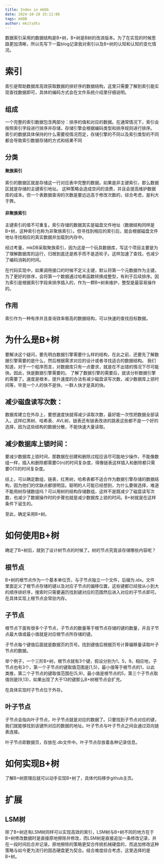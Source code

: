 ```yaml
---
title: Index in mkDb
date: 2024-10-28 15:11:08
tags: mkDB
author: mkitsdts
---
```

数据索引采用的数据结构是B+树，B+树是B树的改进版本。为了在实现的时候思路更加清晰，所以先写下一篇blog记录我对索引以及B+树的认知和认知的变化情况。

# 索引

索引是帮助数据库高效获取数据的排好序的数据结构，这里只需要了解到索引能实现查找数据即可，具体的编码方式会在文件系统介绍里仔细说明。

## 组成

一个完整的索引数据包含两部分：排序的值和对应的数据。在通常情况下，索引会按照索引字段进行排序并存储，存储引擎会根据编码类型和排序规则进行排序。
索引的数据具体保持的什么需要视情况而定，存储引擎的不同以及索引类型的不同都会导致索引数据存储的方式和结果不同

## 分类

#### 聚族索引

索引的数据区就是存储这一行对应表中完整的数据。如果是非主键索引，那么数据区就是存储的主键索引地址。
这种策略会造成空间的浪费，并且会提高维护数据库的成本。但一个表数据查询的次数是要远远高于修改次数的，综合考虑，是利大于弊。

#### 非聚族索引

主键索引的值不可重复。索引存储的数据其实是磁盘文件地址（数据结构同样是B+树，这种索引也称为非聚族索引）。但寻找到相应的索引后，就会根据磁盘文件地址寻找相应的真实数据并加载到内存中。

经过考量，mkDB采取聚族索引，因为这是一个玩具数据库，写这个项目主要是为了理解数据库的运行，归根到底还是练手而不是造轮子。这样加速了查找，也减少了编码消耗的时间。

在代码实现中，如果调用接口的时候不定义主键，默认将第一个元数据作为主键。为了更好的排序，会将第一个数据通过哈希函数转换成整型，有利于后续排序。因为索引是根据索引字段来排序插入的，作为一颗B+树来维护，整型是最容易操作的。

## 作用

索引作为一种有序并且查询效率极高的数据结构，可以快速的查找目标数据。

# 为什么是B+树

要解决这个疑问，要先明白数据引擎需要什么样的结构，在此之前，还要先了解数据引擎需要的是什么，然后根据需求对应的设计或者寻找适合的数据结构。
我们知道，对于一个程序而言，对数据库只有一点要求，就是在不出错的情况下尽可能快。因此，快是数据引擎需要的。
了解了数据引擎的需要后，就该分析数据引擎的需要了。速度是根本，提升速度的办法有减少磁盘读写次数，减少数据库上锁时间等，毕竟一个人的快不是快，一群人快才是真的快。

## 减少磁盘读写次数：

数据库建立在外存上，要想速度快就得减少读取次数，最好能一次性把数据全部读入。这样红黑树、哈希表、AVL树，链表还有链表改进的跳表这些都不是一个好的选择，因为这些结构的数据分散，不能快速大量读取。

## 减少数据库上锁时间：

要减少数据库上锁时间，那数据在创建和删除过程应该尽可能地少操作，不能像数组一样，插入和删除都需要O(n)的时间复杂度，得像链表这样插入和删除都只需要O(1)的时间复杂度。

综上，可以确定数组，链表，红黑树，哈希表都不适合作为数据引擎存储的数据结构，因为他们的优缺点都很明显。聪明的人可能已经想到，为什么要做选择，难道不能用树存储数组吗？可以用树的结构存储数组，这样不是既减少了磁盘读写次数，也减少了数据操作时的步骤也就是减少数据库上锁的时间。B+树就是在这样条件下诞生的。

至此，确定采用B+树。

# 如何使用B+树

确定了B+树后，就到了设计树节点的时候了。树的节点究竟该存储哪些内容呢？

## 根节点

B+树的根节点作为一个基本单位页，与子节点独立一个文件，后缀为.idx。文件里面定义了根节点存储的键以及对应子节点的偏移位置，这些键都已经按从小到大的顺序排好序，搜索时只需要遍历找到键对应的范围然后进入对应的子节点即可。
在具体实现上根节点会常驻内存。

## 子节点

根节点下面有很多个子节点，子节点的数量等于根节点存储的键的数量，并且子节点最大值或最小值就是对应根节点所存储的键。

子节点每个键值后面就是数据页的页号。找到键值后根据页号计算偏移量读取叶子节点的数据。

举个例子，一个三阶B+树，根节点就有3个键，假设分别为1，5，9。相应地，子节点也有3个，第一个子节点的键取值范围是[1,5)，最小值等于根节点的1，以此类推，第二个子节点的键取值范围在[5,9)，最小值是根节点的5，第三个子节点取值则是[9,13)，如果出现了大于13的键那么B+树根节点会扩充。

在具体实现时子节点位于外存。

## 叶子节点

子节点会指向叶子节点，叶子节点就是对应的数据了。只要找到子节点对应的键，我们就能够找到该键所对应的数据的地址。叶子节点与叶子节点之间会通过双向链表连接。

叶子节点即数据页，存放在.db文件中。叶子节点存放着各种记录信息。

# 如何实现B+树

了解B+树原理后就可以动手实现B+树了，具体代码移步github主页。

# 扩展

## LSM树

除了B+树还有LSM树同样可以实现高效的索引，LSM树与B+树不同的地方在于B+树修改数据时是直接原地擦除并修改，而LSM树是直接追加一条修改记录，并在一段时间后合并记录。原地擦除的策略更契合传统机械硬盘的，而追加修改这种策略与如今更为流行的固态硬盘更为契合。结合难度综合考虑，这里选择的是B+树。